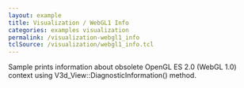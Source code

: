```yaml
---
layout: example
title: Visualization / WebGL1 Info
categories: examples visualization
permalink: /visualization-webgl1_info
tclSource: /visualization/webgl1_info.tcl
---
```


Sample prints information about obsolete OpenGL ES 2.0 (WebGL 1.0) context using V3d_View::DiagnosticInformation() method.
